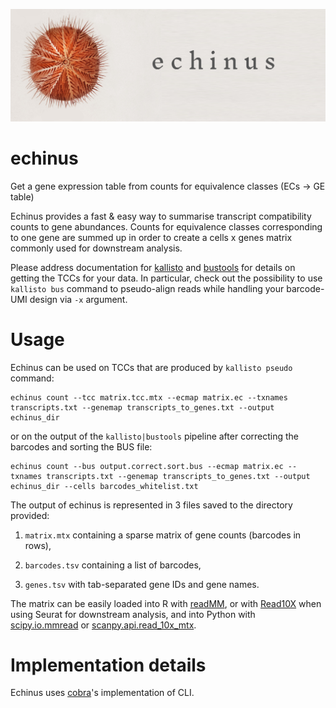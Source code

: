 ![Echinus esculentus](img/cover.png)

# echinus

Get a gene expression table from counts for equivalence classes (ECs -> GE table)

Echinus provides a fast & easy way to summarise transcript compatibility counts to gene abundances. Counts for equivalence classes corresponding to one gene are summed up in order to create a cells x genes matrix commonly used for downstream analysis.

Please address documentation for [kallisto](https://pachterlab.github.io/kallisto/manual) and [bustools](https://bustools.github.io/manual) for details on getting the TCCs for your data. In particular, check out the possibility to use `kallisto bus` command to pseudo-align reads while handling your barcode-UMI design via `-x` argument.

# Usage

Echinus can be used on TCCs that are produced by `kallisto pseudo` command:

```
echinus count --tcc matrix.tcc.mtx --ecmap matrix.ec --txnames transcripts.txt --genemap transcripts_to_genes.txt --output echinus_dir 
```

or on the output of the `kallisto|bustools` pipeline after correcting the barcodes and sorting the BUS file:

```
echinus count --bus output.correct.sort.bus --ecmap matrix.ec --txnames transcripts.txt --genemap transcripts_to_genes.txt --output echinus_dir --cells barcodes_whitelist.txt
```

The output of echinus is represented in 3 files saved to the directory provided:

1. `matrix.mtx` containing a sparse matrix of gene counts (barcodes in rows),

2. `barcodes.tsv` containing a list of barcodes,

3. `genes.tsv` with tab-separated gene IDs and gene names.

The matrix can be easily loaded into R with [readMM](https://stat.ethz.ch/R-manual/R-devel/library/Matrix/html/externalFormats.html), or with [Read10X](https://www.rdocumentation.org/packages/Seurat/versions/3.1.1/topics/Read10X) when using Seurat for downstream analysis, and into Python with [scipy.io.mmread](https://docs.scipy.org/doc/scipy/reference/generated/scipy.io.mmread.html) or [scanpy.api.read_10x_mtx](https://icb-scanpy.readthedocs-hosted.com/en/stable/api/scanpy.api.read_10x_mtx.html).

# Implementation details

Echinus uses [cobra](https://github.com/spf13/cobra)'s implementation of CLI.


